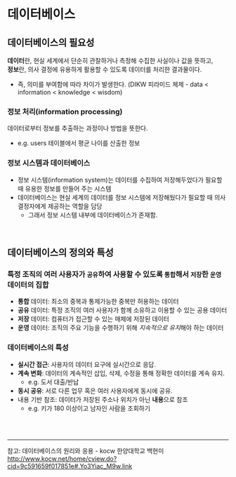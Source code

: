 # 데이터베이스

## 데이터베이스의 필요성

**데이터**란, 현실 세계에서 단순히 관찰하거나 측정해 수집한 사실이나 값을 뜻하고, <br>
**정보**란, 의사 결정에 유용하게 활용할 수 있도록 데이터를 처리한 결과물이다.

+ 즉, 의미를 부여함에 따라 차이가 발생한다. (DIKW 피라미드 체제 - data < information < knowledge < wisdom)

### 정보 처리(information processing)

데이터로부터 정보를 추출하는 과정이나 방법을 뜻한다.
+ e.g. users 테이블에서 평균 나이를 산출한 정보

### 정보 시스템과 데이터베이스

+ 정보 시스템(information system)는 데이터를 수집하여 저장해두었다가 필요할 때 유용한 정보를 만들어 주는 시스템
+ 데이터베이스는 현실 세계의 데이터를 정보 시스템에 저장해뒀다가 필요할 때 의사 결정자에게 제공하는 역할을 담당
  + 그래서 정보 시스템 내부에 데이터베이스가 존재함.

<br>

## 데이터베이스의 정의와 특성

### 특정 조직의 여러 사용자가 `공유`하여 사용할 수 있도록 `통합`해서 `저장`한 `운영` 데이터의 집합

+ **통합** 데이터: 최소의 중복과 통제가능한 중복만 허용하는 데이터
+ **공유** 데이터: 특정 조직의 여러 사용자가 함께 소유하고 이용할 수 있는 공용 데이터
+ **저장** 데이터: 컴퓨터가 접근할 수 있는 매체에 저장된 데이터
+ **운영** 데이터: 조직의 주요 기능을 수행하기 위해 *지속적으로 유지*해야 하는 데이터

### 데이터베이스의 특성

+ **실시간 접근**: 사용자의 데이터 요구에 실시간으로 응답.
+ **계속 변화**: 데이터의 계속적인 삽입, 삭제, 수정을 통해 정확한 데이터를 계속 유지.
  + e.g. 도서 대출/반납
+ **동시 공유**: 서로 다른 업무 혹은 여러 사용자에게 동시에 공유.
+ 내용 기반 참조: 데이터가 저장된 주소나 위치가 아닌 **내용**으로 참조
  + e.g. 키가 180 이상이고 남자인 사람을 조회하기

<br>
<br>

---
참고: 데이터베이스의 원리와 응용 - kocw 한양대학교 백현미 http://www.kocw.net/home/cview.do?cid=9c591659f017851e#.Yo3Yiac_M9w.link